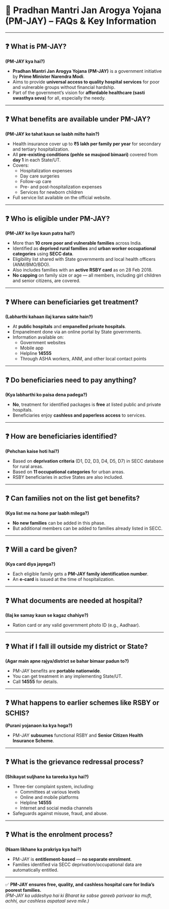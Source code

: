 # 💬 Pradhan Mantri Jan Arogya Yojana (PM-JAY) – FAQs & Key Information

---

## ❓ What is PM-JAY?  
**(PM-JAY kya hai?)**

- **Pradhan Mantri Jan Arogya Yojana (PM-JAY)** is a government initiative by **Prime Minister Narendra Modi**.
- Aims to provide **universal access to quality hospital services** for poor and vulnerable groups without financial hardship.
- Part of the government’s vision for **affordable healthcare (sasti swasthya seva)** for all, especially the needy.

---

## ❓ What benefits are available under PM-JAY?  
**(PM-JAY ke tahat kaun se laabh milte hain?)**

- Health insurance cover up to **₹5 lakh per family per year** for secondary and tertiary hospitalization.
- All **pre-existing conditions (pehle se maujood bimaari)** covered from **day 1** in each State/UT.
- Covers:
  - Hospitalization expenses
  - Day care surgeries
  - Follow-up care
  - Pre- and post-hospitalization expenses
  - Services for newborn children
- Full service list available on the official website.

---

## ❓ Who is eligible under PM-JAY?  
**(PM-JAY ke liye kaun patra hai?)**

- More than **10 crore poor and vulnerable families** across India.
- Identified as **deprived rural families** and **urban worker occupational categories** using **SECC data**.
- Eligibility list shared with State governments and local health officers (ANM/BMO/BDO).
- Also includes families with an **active RSBY card** as on 28 Feb 2018.
- **No capping** on family size or age — all members, including girl children and senior citizens, are covered.

---

## ❓ Where can beneficiaries get treatment?  
**(Labharthi kahaan ilaj karwa sakte hain?)**

- At **public hospitals** and **empanelled private hospitals**.
- Empanelment done via an online portal by State governments.
- Information available on:
  - Government websites
  - Mobile app
  - Helpline **14555**
  - Through ASHA workers, ANM, and other local contact points

---

## ❓ Do beneficiaries need to pay anything?  
**(Kya labharthi ko paisa dena padega?)**

- **No**, treatment for identified packages is **free** at listed public and private hospitals.
- Beneficiaries enjoy **cashless and paperless access** to services.

---

## ❓ How are beneficiaries identified?  
**(Pehchan kaise hoti hai?)**

- Based on **deprivation criteria** (D1, D2, D3, D4, D5, D7) in SECC database for rural areas.
- Based on **11 occupational categories** for urban areas.
- RSBY beneficiaries in active States are also included.

---

## ❓ Can families not on the list get benefits?  
**(Kya list me na hone par laabh milega?)**

- **No new families** can be added in this phase.
- But additional members can be added to families already listed in SECC.

---

## ❓ Will a card be given?  
**(Kya card diya jayega?)**

- Each eligible family gets a **PM-JAY family identification number**.
- An **e-card** is issued at the time of hospitalization.

---

## ❓ What documents are needed at hospital?  
**(Ilaj ke samay kaun se kagaz chahiye?)**

- Ration card or any valid government photo ID (e.g., Aadhaar).

---

## ❓ What if I fall ill outside my district or State?  
**(Agar main apne rajya/district se bahar bimaar padun to?)**

- PM-JAY benefits are **portable nationwide**.
- You can get treatment in any implementing State/UT.
- Call **14555** for details.

---

## ❓ What happens to earlier schemes like RSBY or SCHIS?  
**(Purani yojanaon ka kya hoga?)**

- PM-JAY **subsumes** functional RSBY and **Senior Citizen Health Insurance Scheme**.

---

## ❓ What is the grievance redressal process?  
**(Shikayat suljhane ka tareeka kya hai?)**

- Three-tier complaint system, including:
  - Committees at various levels
  - Online and mobile platforms
  - Helpline **14555**
  - Internet and social media channels
- Safeguards against misuse, fraud, and abuse.

---

## ❓ What is the enrolment process?  
**(Naam likhane ka prakriya kya hai?)**

- PM-JAY is **entitlement-based** — **no separate enrolment**.
- Families identified via SECC deprivation/occupational data are automatically entitled.

---

✅ **PM-JAY ensures free, quality, and cashless hospital care for India’s poorest families.**  
*(PM-JAY ka uddeshya hai ki Bharat ke sabse gareeb parivaar ko muft, achhi, aur cashless aspataal seva mile.)*
